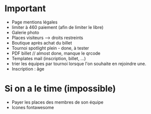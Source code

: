 # Important

- Page mentions légales
- limiter à 460 paiement (afin de limiter le libre)
- Galerie photo
- Places visiteurs --> droits restreints
- Boutique après achat du billet
- Tournoi spotlight plein - done, à tester
- PDF billet // almost done, manque le qrcode
- Templates mail (inscription, billet, ...)
- trier les équipes par tournoi lorsque l'on souhaite en rejoindre une.
- Inscription : âge

# Si on a le time (impossible)

- Payer les places des membres de son équipe
- Icones fontawesome
